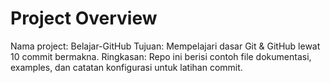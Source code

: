 # Project Overview

Nama project: Belajar-GitHub
Tujuan: Mempelajari dasar Git & GitHub lewat 10 commit bermakna.
Ringkasan: Repo ini berisi contoh file dokumentasi, examples, dan catatan konfigurasi untuk latihan commit.
